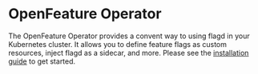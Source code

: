 # OpenFeature Operator

The OpenFeature Operator provides a convent way to using flagd in your Kubernetes cluster.
It allows you to define feature flags as custom resources, inject flagd as a sidecar, and more.
Please see the [installation guide](https://github.com/open-feature/open-feature-operator/blob/main/docs/installation.md) to get started.
